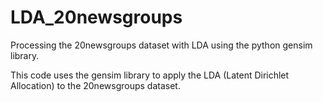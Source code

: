# LDA_20newsgroups
Processing the 20newsgroups dataset with LDA using the python gensim library.

This code uses the gensim library to apply the LDA (Latent Dirichlet Allocation) to the 20newsgroups dataset.


